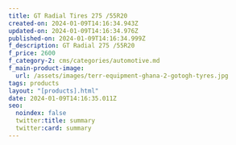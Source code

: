 ```yaml
---
title: GT Radial Tires 275 /55R20
created-on: 2024-01-09T14:16:34.943Z
updated-on: 2024-01-09T14:16:34.976Z
published-on: 2024-01-09T14:16:34.999Z
f_description: GT Radial 275 /55R20
f_price: 2600
f_category-2: cms/categories/automotive.md
f_main-product-image:
  url: /assets/images/terr-equipment-ghana-2-gotogh-tyres.jpg
tags: products
layout: "[products].html"
date: 2024-01-09T14:16:35.011Z
seo:
  noindex: false
  twitter:title: summary
  twitter:card: summary
---
```

